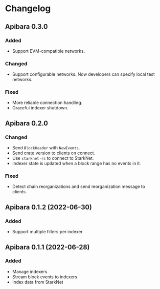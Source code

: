 # Changelog

## Apibara 0.3.0

### Added

 - Support EVM-compatible networks.

### Changed

 - Support configurable networks. Now developers can specify local test networks.

### Fixed

 - More reliable connection handling.
 - Graceful indexer shutdown.


## Apibara 0.2.0

### Changed

 - Send `BlockHeader` with `NewEvents`.
 - Send crate version to clients on connect.
 - Use `starknet-rs` to connect to StarkNet.
 - Indexer state is updated when a block range has no events in it.

### Fixed

 - Detect chain reorganizations and send reorganization message to clients.


## Apibara 0.1.2 (2022-06-30)

### Added

 - Support multiple filters per indexer


## Apibara 0.1.1 (2022-06-28)

### Added

 - Manage indexers
 - Stream block events to indexers
 - Index data from StarkNet